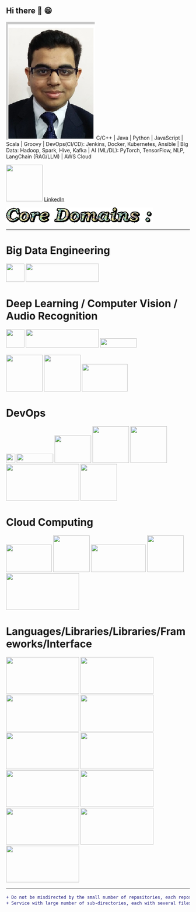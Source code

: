 ## Hi there 👋 :grin:

![Core Domains :](self-Anmol.png)
C/C++ | Java | Python | JavaScript | Scala | Groovy | DevOps(CI/CD): Jenkins, Docker, Kubernetes, Ansible | Big Data: Hadoop, Spark, Hive, Kafka | AI (ML/DL): PyTorch, TensorFlow, NLP, LangChain (RAG/LLM) | AWS Cloud
<br/>
<p>
<img src="https://images.template.net/100603/small-linkedin-icon-clipart-q5ttq.jpg" width=100 height=100>
<a href="https://www.linkedin.com/in/anmol-sinha-2465852b9/"> LinkedIn </a>
</p>


![Core Domains :](https://github.com/anmol-sinha-coder/anmol-sinha-coder/blob/master/Core_Domains.gif)
_______________________________________________________________________________________________________________________________________
# Big Data Engineering
<p>
<img src="https://www.databricks.com/sites/default/files/2023-03/largest-open-source-apache-spark.png" width=50 height=50>
<img src="https://hudi.apache.org/assets/images/hudi-lake-overview-e39f80337517a0a1999d8eb5cd0ac965.png" width=200 height=50>
</p>

# Deep Learning / Computer Vision / Audio Recognition
<p>
<img src="https://miro.medium.com/max/700/1*Z4L6D1RiQauGmB3TGK_wJg.gif" width=50 height=50>
<img src="https://www.kukuxiaai.com/images/tensorflow.gif" width=200 height=50>
<img src="https://keras.io/img/logo.png" width=100 height=25>
<br></br>
<img src="https://i.imgur.com/1t7STdM.gif" width=100 height=100>
<img src="https://upload.wikimedia.org/wikipedia/commons/thumb/3/32/OpenCV_Logo_with_text_svg_version.svg/1100px-OpenCV_Logo_with_text_svg_version.svg.png" width=100 height=100>
<img src="https://librosa.org/images/librosa_logo_text.png" width=125 height=75>
</p>

# DevOps
<p>
<img src="https://miro.medium.com/max/676/0*OTDBbd-zbG-P-41o.png" width=25 height=25>
<img src="https://www.redarris.com/assets/img/blog/docker-kubernetes.png" width=100 height=25>
<img src="https://imgee.s3.amazonaws.com/imgee/5813bbaf37934f34ac129cc287c102af.png" width=100 height=75>
<img src="https://www.edureka.co/blog/wp-content/uploads/2017/11/ELK.png" width=100 height=100>
<img src="https://www.openlogic.com/sites/openlogic/files/image/2019-07/image-blog-monitoring-java-applications-with-prometheus-and-grafana-part-2.jpg" width=100 height=100 />
<img src="https://www.hrupin.com/wp-content/uploads/2012/01/Apache-Maven-logo.jpeg" height=100 width=200>
<img src="https://upload.wikimedia.org/wikipedia/commons/thumb/3/3a/OpenShift-LogoType.svg/959px-OpenShift-LogoType.svg.png" height=100 width=100>
</p>

# Cloud Computing
<p>
<img src="https://thumbs.gfycat.com/PoliticalMindlessBanteng-small.gif" width=125 height=75>
<img src="https://static.dribbble.com/users/57858/screenshots/2292590/jeshie_dribbble_cloud.gif" width=100 height=100>
<img src="https://nicovmc.files.wordpress.com/2019/07/terraform_primarylogo_fullcolor.png" width=150 height=75>
<img src="https://object-storage-ca-ymq-1.vexxhost.net/swift/v1/6e4619c416ff4bd19e1c087f27a43eea/www-assets-prod/Uploads/openstack-vert.jpg" width=100 height=100>
<img src="https://qbd.eu/wp-content/uploads/azure-logo.png" width=200 height=100>
</p>

# Languages/Libraries/Libraries/Frameworks/Interface
<p>
<img src="https://servreality.com/wp-content/uploads/2020/07/C.gif" height=100 width=200>
<img src="https://miro.medium.com/max/250/1*A3EN6RoI9LIVpL7EhIGHzQ.gif" height=100 width=200>
<img src="https://davidwalsh.name/demo/concept.gif" height=100 width=200>
<img src="https://images1.programmersought.com/14/08/08b90efcdd08a3d559b21c825e6c0efe.JPEG" height=100 width=200>
<img src="https://nexax.in/wp-content/uploads/2020/11/java-1.gif" height=100 width=200>
<img src="https://user-images.githubusercontent.com/54990023/130337112-8a5c765f-6c0d-45f5-8bfb-ebf0aeff2de9.png" height=100 width=200>
<img src="https://workingnation.com/wp-content/uploads/2018/05/R_logo.svg_.png" height=100 width=200>
<img src="https://www.avenga.com/wp-content/uploads/2020/11/C-Sharp.png" height=100 width=200>
<img src="https://miro.medium.com/max/1000/1*gViWI8dDXWcBkRdDP_CpQQ.png" height=100 width=200>
<img src="https://cdn.dribbble.com/users/6295/screenshots/6509850/f.gif" height=100 width=200>
<img src="https://logovtor.com/wp-content/uploads/2020/11/scala-programming-language-logo-vector.png" height=100 width=200>  
</p>


<hr>


```diff
+ Do not be misdirected by the small number of repositories, each repository in itself is like a huge Simple Storage 
+ Service with large number of sub-directories, each with several files of code, falling in each individual domain !
```

<!--
**anmol-sinha-coder/anmol-sinha-coder** is a ✨ _special_ ✨ repository because its `README.md` (this file) appears on your GitHub profile.

Here are some ideas to get you started:

- 🔭 I’m currently working on ...
- 🌱 I’m currently learning ...
- 👯 I’m looking to collaborate on ...
- 🤔 I’m looking for help with ...
- 💬 Ask me about ...
- 📫 How to reach me: ...
- 😄 Pronouns: ...
- ⚡ Fun fact: ...
-->
